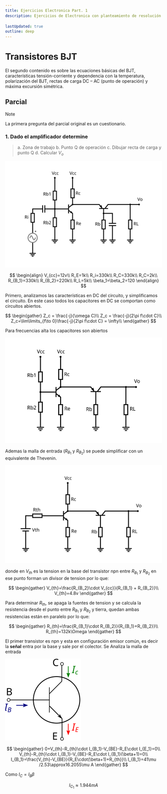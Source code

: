 ```yaml
---
title: Ejercicios Electronica Part. 1
description: Ejercicios de Electronica con planteamiento de resolución rápida con trucos sencillos ejercicios complejos, sin tener que recurrir a herramientas de calculo complejo o plantear sistemas complejos de resolución

lastUpdated: true
outline: deep
---
```


# Transistores BJT

El segundo contenido es sobre las ecuaciones básicas del BJT, características tensión-corriente y dependencia con la temperatura, polarización del BJT, rectas de carga DC – AC (punto de operación) y máxima excursión simétrica.
<!-- ## Ejercicios

Inserte Ejercicios Durante el Semestre

--- -->

## Parcial

> [!NOTE]
> La primera pregunta del parcial original es un cuestionario.

### 1. Dado el amplificador determine

<Badge type="danger" text="incompleto" />

<Badge type="danger" text="no verificado" />

> a. Zona de trabajo
> b. Punto Q de operación
> c. Dibujar recta de carga y punto Q
> d. Calcular $V_o$

![Diagrama 1](img/parcial2-1.svg)

$$
\begin{align}
V_{cc}=12v\\
R_E=1k\\
R_i=330k\\
R_C=330k\\
R_C=2k\\
R_{B_1}=330k\\
R_{B_2}=220k\\
R_L=5k\\
\beta_1=\beta_2=120
\end{align}
$$

<!-- :::details Respuesta -->

Primero, analizamos las características en DC del circuito, y simplificamos el circuito. En este caso todos los capacitores en DC se comportan como circuitos abiertos.

$$
\begin{gather}
Z_c = \frac{-j}{\omega C}\\
Z_c = \frac{-j}{2\pi f\cdot C}\\
Z_c=\lim\limits_{f\to 0}\frac{-j}{2\pi f\cdot C} = \infty\\
\end{gather}
$$

Para frecuencias alta los capacitores son abiertos

![Simplificación DC impedancias](img/parcial2-1a.svg)

Ademas la malla de entrada ($R_{B_1}$ y $R_{B_2}$) se puede simplificar con un equivalente de Thevenin.

![Simplificación DC Thevenin](img/parcial2-1b.svg)

donde en $V_{th}$ es la tension en la base del transistor npn entre $R_{B_1}$ y $R_{B_2}$ en ese punto forman un divisor de tension por lo que:

$$
\begin{gather}
V_{th}=\frac{R_{B_2}\cdot V_{cc}}{R_{B_1} + R_{B_2}}\\
V_{th}=4.8v
\end{gather}
$$

Para determinar $R_{th}$, se apaga la fuentes de tension y se calcula la resistencia desde el punto entre $R_{B_1}$ y $R_{B_2}$ y tierra, quedan ambas resistencias están en paralelo por lo que:

$$
\begin{gather}
R_{th}=\frac{R_{B_1}\cdot R_{B_2}}{R_{B_1}+R_{B_2}}\\
R_{th}=132k\Omega
\end{gather}
$$

El primer transistor es npn y esta en configuración emisor común, es decir la **señal** entra por la base y sale por el colector. Se Analiza la malla de entrada

![Transistor NPN](img/Diagrama_de_Transistor_NPN.svg)

$$
\begin{gather}
0+V_{th}-R_{th}\cdot I_{B_1}-V_{BE}-R_E\cdot I_{E_1}=0\\
V_{th}-R_{th}\cdot I_{B_1}-V_{BE}-R_E\cdot I_{B_1}(\beta+1)=0\\
I_{B_1}=\frac{V_{th}-V_{BE}}{R_E\cdot(\beta+1)+R_{th}}\\
I_{B_1}=41\mu /2.53\approx16.2055\mu A
\end{gather}
$$

Como $I_C=I_B\beta$

$$
I_{C_1}\approx1.944mA
$$

<!-- ::: -->